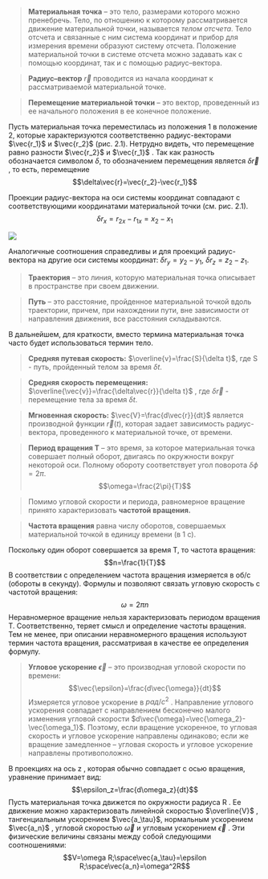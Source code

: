 >**Материальная точка** – это тело, размерами которого можно пренебречь. Тело, по отношению к которому рассматривается движение материальной точки, называется _телом отсчета_. Тело отсчета и связанные с ним система координат и прибор для измерения времени образуют систему отсчета. Положение материальной точки в системе отсчета можно задавать как с помощью координат, так и с помощью радиус–вектора. 

>**Радиус–вектор** $\vec{r}$ проводится из начала координат к рассматриваемой материальной точке. 

>**Перемещение материальной точки** – это вектор, проведенный из ее начального положения в ее конечное положение. 

Пусть материальная точка переместилась из положения 1 в положение 2, которые характеризуются соответственно радиус-векторами $\vec{r_1}$ и $\vec{r_2}$ (рис. 2.1). Нетрудно видеть, что перемещение равно разности $\vec{r_2}$ и $\vec{r_1}$ . Так как разность обозначается символом $\delta$, то обозначением перемещения является $\delta\vec{r}$ , то есть, перемещение
$$\delta\vec{r}=\vec{r_2}-\vec{r_1}$$

Проекции радиус-вектора на оси системы координат совпадают с соответствующими координатами материальной точки (см. рис. 2.1).
$$\delta r_x=r_{2x}-r_{1x}=x_2-x_1$$

![](Pasted%20image%2020240413003424.png)

Аналогичные соотношения справедливы и для проекций радиус-вектора на другие оси системы координат:  $\delta r_y=y_2-y_1$, $\delta r_z=z_2-z_1$.

>**Траектория** – это линия, которую материальная точка описывает в пространстве при своем движении. 

>**Путь** – это расстояние, пройденное материальной точкой вдоль траектории, причем, при нахождении пути, вне зависимости от направления движения, все расстояния складываются. 

В дальнейшем, для краткости, вместо термина материальная точка часто будет использоваться термин тело.

>**Средняя путевая скорость:** 
$\overline{v}=\frac{S}{\delta t}$, где S - путь, пройденный телом за время $\delta t$.

>**Средняя скорость перемещения:**
$\overline{\vec{v}}=\frac{\delta\vec{r}}{\delta t}$ , где $\delta\vec{r}$ - перемещение тела за время $\delta t$.

>**Мгновенная скорость:**
$\vec{V}=\frac{d\vec{r}}{dt}$
является производной функции $\vec{r}(t)$, которая задает зависимость радиус-вектора, проведенного к материальной точке, от времени.

>**Период вращения T** – это время, за которое материальная точка совершает полный оборот, двигаясь по окружности вокруг некоторой оси. Полному обороту соответствует угол поворота $\delta\phi=2\pi$. $$\omega=\frac{2\pi}{T}$$

>Помимо угловой скорости и периода, равномерное вращение принято характеризовать **частотой вращения.**

>**Частота вращения** равна числу оборотов, совершаемых материальной точкой в единицу времени (в 1 с). 

Поскольку один оборот совершается за время T, то частота вращения:
$$n=\frac{1}{T}$$
В соответствии с определением частота вращения измеряется в об/с (обороты в секунду). Формулы и позволяют связать угловую скорость с частотой вращения: $$\omega=2\pi n$$
Неравномерное вращение нельзя характеризовать периодом вращения T. Соответственно, теряет смысл и определение частоты вращения. Тем не менее, при описании неравномерного вращения используют термин частота вращения, рассматривая в качестве ее определения формулу. 

>**Угловое ускорение $\vec{\epsilon}$**   – это производная угловой скорости по времени: $$\vec{\epsilon}=\frac{d\vec{\omega}}{dt}$$
Измеряется угловое ускорение в $рад/с^2$ . Направление углового ускорения совпадает с направлением бесконечно малого изменения угловой скорости $d\vec{\omega}=\vec{\omega_2}-\vec{\omega_1}$. Поэтому, если вращение ускоренное, то угловая скорость и угловое ускорение направлены одинаково; если же вращение замедленное – угловая скорость и угловое ускорение направлены противоположно.

В проекциях на ось z , которая обычно совпадает с осью вращения, уравнение принимает вид: $$\epsilon_z=\frac{d\omega_z}{dt}$$
Пусть материальная точка движется по окружности радиуса R . Ее движение можно характеризовать линейной скоростью $\overline{V}$ , тангенциальным ускорением $\vec{a_\tau}$, нормальным ускорением $\vec{a_n}$ , угловой скоростью $\vec{\omega}$ и угловым ускорением $\vec{\epsilon}$ . Эти физические величины связаны между собой следующими соотношениями: $$V=\omega R;\space\vec{a_\tau}=\epsilon R;\space\vec{a_n}=\omega^2R$$